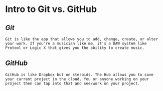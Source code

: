 # Intro to Git vs. GitHub

## *Git*

    Git is like the app that allows you to add, change, create, or alter your work. If you're a musician like me, it's a DAW system like Protool or Logic X that gives you the ability to create music.
## *GitHub*
    GitHub is like Dropbox but on steroids. The Hub allows you to save your current project in the cloud. You or anyone working on your project then can tap into that and see/work on your project.